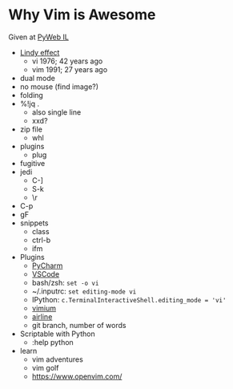 # Why Vim is Awesome

Given at [PyWeb IL](https://www.meetup.com/PyWeb-IL/events/257305259/)

- [Lindy effect](https://en.wikipedia.org/wiki/Lindy_effect)
    - vi 1976; 42 years ago
    - vim 1991; 27 years ago
- dual mode
- no mouse (find image?)
- folding
- %!jq .
    - also single line
    - xxd?
- zip file
    - whl
- plugins
    - plug
- fugitive
- jedi
    - C-]
    - S-k
    - \r
- C-p
- gF
- snippets
    - class
	- ctrl-b
    - ifm 
- Plugins
    - [PyCharm](https://plugins.jetbrains.com/plugin/164-ideavim)
    - [VSCode](https://marketplace.visualstudio.com/items?itemName=vscodevim.vim)
    - bash/zsh: `set -o vi`
    - ~/.inputrc: `set editing-mode vi`
    - IPython: `c.TerminalInteractiveShell.editing_mode = 'vi'`
    - [vimium](https://chrome.google.com/webstore/detail/vimium/dbepggeogbaibhgnhhndojpepiihcmeb?hl=en)
    - [airline](https://github.com/vim-airline/vim-airline)
	- git branch, number of words
- Scriptable with Python
    - :help python
- learn
    - vim adventures
    - vim golf
    - https://www.openvim.com/
